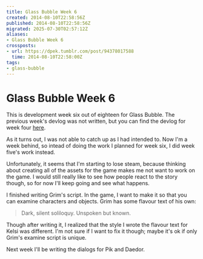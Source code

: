 ```yaml
---
title: Glass Bubble Week 6
created: 2014-08-10T22:58:56Z
published: 2014-08-10T22:58:56Z
migrated: 2025-07-30T02:57:12Z
aliases:
- Glass Bubble Week 6
crossposts:
- url: https://dpek.tumblr.com/post/94378017588
  time: 2014-08-10T22:58:00Z
tags:
- glass-bubble
---
```


# Glass Bubble Week 6

This is development week six out of eighteen for Glass Bubble. The previous week's devlog was not written, but you can find the devlog for week four [here](20140803222351.md).

As it turns out, I was not able to catch up as I had intended to. Now I'm a week behind, so intead of doing the work I planned for week six, I did week five's work instead.

Unfortunately, it seems that I'm starting to lose steam, because thinking about creating all of the assets for the game makes me not want to work on the game. I would still really like to see how people react to the story though, so for now I'll keep going and see what happens.

I finished writing Grim's script. In the game, I want to make it so that you can examine characters and objects. Grim has some flavour text of his own:

> Dark, silent soliloquy.
> Unspoken but known.

Though after writing it, I realized that the style I wrote the flavour text for Kelsi was different. I'm not sure if I want to fix it though; maybe it's ok if only Grim's examine script is unique.

Next week I'll be writing the dialogs for Pik and Daedor.
